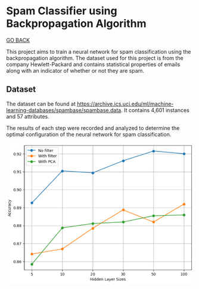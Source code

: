 # Spam Classifier using Backpropagation Algorithm

[GO BACK](https://github.com/0xMartin/UTB-FAI-programs)

This project aims to train a neural network for spam classification using the backpropagation algorithm. The dataset used for this project is from the company Hewlett-Packard and contains statistical properties of emails along with an indicator of whether or not they are spam.

## Dataset
The dataset can be found at https://archive.ics.uci.edu/ml/machine-learning-databases/spambase/spambase.data. It contains 4,601 instances and 57 attributes.

The results of each step were recorded and analyzed to determine the optimal configuration of the neural network for spam classification.

<img src="./img/img1.png">